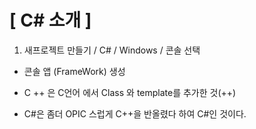 # [ C# 소개 ]

1.  새프로젝트 만들기 / C# / Windows / 콘솔 선택
   - 콘솔 앱 (FrameWork) 생성



- C ++ 은 C언어 에서 Class 와 template를 추가한 것(++)

- C#은 좀더 OPIC 스럽게 C++을 반올렸다 하여 C#인 것이다.

  


